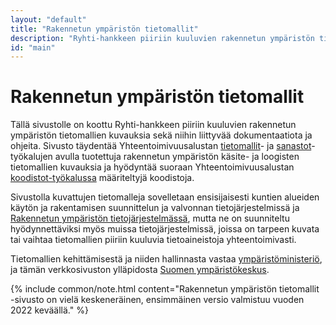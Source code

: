 ```yaml
---
layout: "default"
title: "Rakennetun ympäristön tietomallit"
description: "Ryhti-hankkeen piiriin kuuluvien rakennetun ympäristön tietomallien dokumentaatiosivusto"
id: "main"
---
```

# Rakennetun ympäristön tietomallit

Tällä sivustolle on koottu Ryhti-hankkeen piiriin kuuluvien rakennetun ympäristön tietomallien kuvauksia sekä niihin liittyvää dokumentaatiota ja ohjeita. Sivusto täydentää Yhteentoimivuusalustan [tietomallit](https://tietomallit.suomi.fi/)- ja [sanastot](https://sanastot.suomi.fi/)-työkalujen avulla tuotettuja rakennetun ympäristön käsite- ja loogisten tietomallien kuvauksia ja hyödyntää suoraan Yhteentoimivuusalustan [koodistot-työkalussa](https://koodistot.suomi.fi/) määriteltyjä koodistoja.

Sivustolla kuvattujen tietomalleja sovelletaan ensisijaisesti kuntien alueiden käytön ja rakentamisen suunnittelun ja valvonnan tietojärjestelmissä ja [Rakennetun ympäristön tietojärjestelmässä](https://ym.fi/ryhti/rytj), mutta ne on suunniteltu hyödynnettäviksi myös muissa tietojärjestelmissä, joissa on tarpeen kuvata tai vaihtaa tietomallien piiriin kuuluvia tietoaineistoja yhteentoimivasti.

Tietomallien kehittämisestä ja niiden hallinnasta vastaa [ympäristöministeriö](https://ym.fi), ja tämän verkkosivuston ylläpidosta [Suomen ympäristökeskus](https://www.syke.fi/).

{% include common/note.html content="Rakennetun ympäristön tietomallit -sivusto on vielä keskeneräinen, ensimmäinen versio valmistuu vuoden 2022 keväällä." %}


